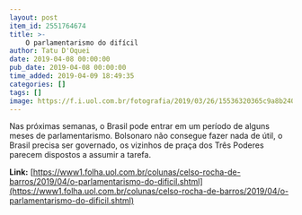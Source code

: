 ```yaml
---
layout: post
item_id: 2551764674
title: >-
    O parlamentarismo do difícil
author: Tatu D'Oquei
date: 2019-04-08 00:00:00
pub_date: 2019-04-08 00:00:00
time_added: 2019-04-09 18:49:35
categories: []
tags: []
image: https://f.i.uol.com.br/fotografia/2019/03/26/15536320365c9a8b240ef13_1553632036_3x2_rt.jpg
---
```


Nas próximas semanas, o Brasil pode entrar em um período de alguns meses de parlamentarismo. Bolsonaro não consegue fazer nada de útil, o Brasil precisa ser governado, os vizinhos de praça dos Três Poderes parecem dispostos a assumir a tarefa.

**Link:** [https://www1.folha.uol.com.br/colunas/celso-rocha-de-barros/2019/04/o-parlamentarismo-do-dificil.shtml](https://www1.folha.uol.com.br/colunas/celso-rocha-de-barros/2019/04/o-parlamentarismo-do-dificil.shtml)

